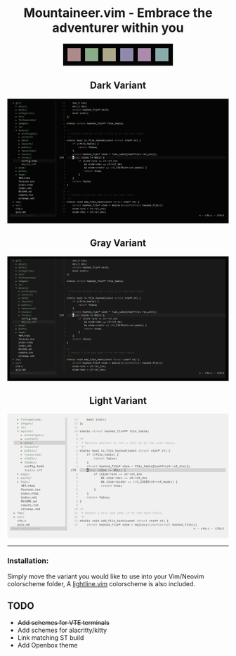 <h1 align="center">Mountaineer.vim - Embrace the adventurer within you</h1>

<p align="center"

![img](scrots/mountaineer.png)

</p>

<h2 align="center">Dark Variant</h2>

<p align="center"

![img](scrots/dark-variant.png)

</p>

<h2 align="center">Gray Variant</h2>

<p align="center"

![img](scrots/grey-variant.png)

</p>

<h2 align="center">Light Variant</h2>

<p align="center"

![img](scrots/light-variant.png)

</p>

</p>

***

### Installation:
Simply move the variant you would like to use into your Vim/Neovim colorscheme folder, A [lightline.vim](https://github.com/itchyny/lightline.vim) colorscheme is also included.

## TODO

- ~~Add schemes for VTE terminals~~
- Add schemes for alacritty/kitty
- Link matching ST build
- Add Openbox theme
